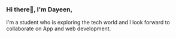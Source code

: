 ### Hi there👋, I'm Dayeen,

I'm a student who is exploring the tech world and I look forward to collaborate on App and web development.




